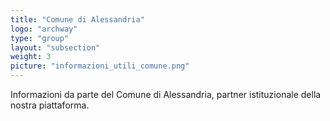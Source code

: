 ```yaml
---
title: "Comune di Alessandria"
logo: "archway"
type: "group"
layout: "subsection"
weight: 3
picture: "informazioni_utili_comune.png"
---
```


Informazioni da parte del Comune di Alessandria, partner istituzionale della nostra piattaforma.
